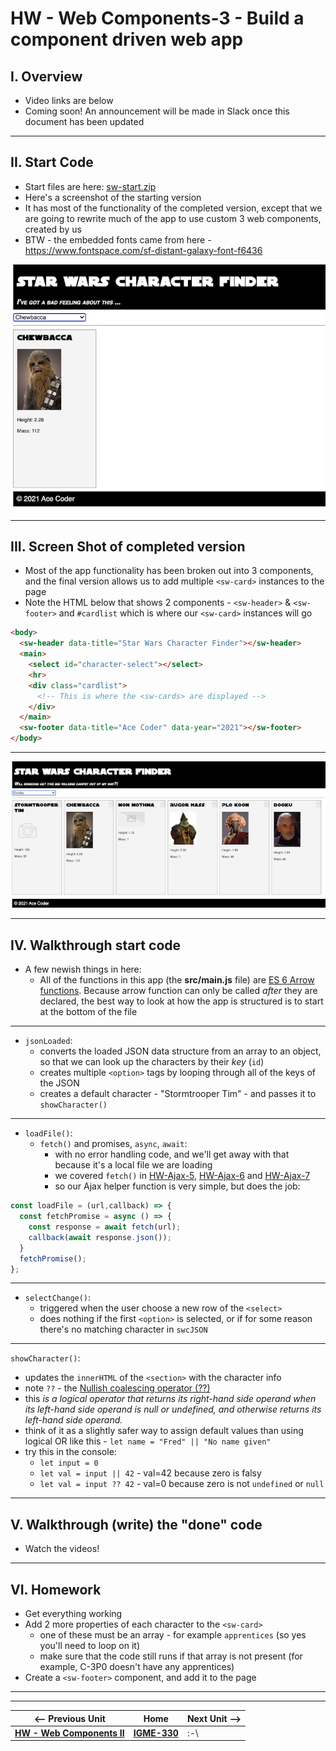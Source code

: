 # HW - Web Components-3 - Build a component driven web app

## I. Overview

- Video links are below
- Coming soon! An announcement will be made in Slack once this document has been updated

<hr>

## II. Start Code

- Start files are here: [sw-start.zip](_files/sw-start.zip)
- Here's a screenshot of the starting version
- It has most of the functionality of the completed version, except that we are going to rewrite much of the app to use custom 3 web components, created by us
- BTW - the embedded fonts came from here - https://www.fontspace.com/sf-distant-galaxy-font-f6436

![screenshot](_images/_wc/HW-wc-9.png)

<hr>

## III. Screen Shot of completed version

- Most of the app functionality has been broken out into 3 components, and the final version allows us to add multiple `<sw-card>` instances to the page
- Note the HTML below that shows 2 components - `<sw-header>` & `<sw-footer>` and `#cardlist` which is where our `<sw-card>` instances will go


```html
<body>
  <sw-header data-title="Star Wars Character Finder"></sw-header>
  <main>
    <select id="character-select"></select>
    <hr>
    <div class="cardlist">
      <!-- This is where the <sw-cards> are displayed -->
    </div>
  </main>
  <sw-footer data-title="Ace Coder" data-year="2021"></sw-footer>
</body>
```

<hr>

![screenshot](_images/_wc/HW-wc-10.png)

<hr>

## IV. Walkthrough start code

- A few newish things in here:
  - All of the functions in this app (the **src/main.js** file) are [ES 6 Arrow functions](https://developer.mozilla.org/en-US/docs/Web/JavaScript/Reference/Functions/Arrow_functions). Because arrow function can only be called *after* they are declared, the best way to look at how the app is structured is to start at the bottom of the file

<hr>

- `jsonLoaded`:
  - converts the loaded JSON data structure from an array to an object, so that we can look up the characters by their *key* (`id`)
  - creates multiple `<option>` tags by looping through all of the keys of the JSON
  - creates a default character - "Stormtrooper Tim" - and passes it to `showCharacter()`

<hr>

- `loadFile()`:
  - `fetch()` and promises, `async`, `await`:
    -  with no error handling code, and we'll get away with that because it's a local file we are loading
    -  we covered `fetch()` in [HW-Ajax-5](HW-ajax-5.md), [HW-Ajax-6](HW-ajax-6.md) and [HW-Ajax-7](HW-ajax-7.md)
    - so our Ajax helper function is very simple, but does the job:

```js
const loadFile = (url,callback) => {
  const fetchPromise = async () => {
    const response = await fetch(url);
    callback(await response.json());
  }
  fetchPromise();
};
```

<hr>

- `selectChange()`:
  - triggered when the user choose a new row of the `<select>`
  - does nothing if the first `<option>` is selected, or if for some reason there's no matching character in `swcJSON`

<hr>

`showCharacter()`:
  - updates the `innerHTML` of the `<section>` with the character info
  - note `??` - the [Nullish coalescing operator (??)](https://developer.mozilla.org/en-US/docs/Web/JavaScript/Reference/Operators/Nullish_coalescing_operator)
  - this *is a logical operator that returns its right-hand side operand when its left-hand side operand is null or undefined, and otherwise returns its left-hand side operand.*
  - think of it as a slightly safer way to assign default values than using logical OR like this - `let name = "Fred" || "No name given"`
  - try this in the console:
    - `let input = 0`
    - `let val = input || 42` - val=42 because zero is falsy
    - `let val = input ?? 42` - val=0 because zero is not `undefined` or `null`

<hr>

## V. Walkthrough (write) the "done" code

- Watch the videos!

<hr>

## VI. Homework

- Get everything working
- Add 2 more properties of each character to the `<sw-card>`
  - one of these must be an array - for example `apprentices` (so yes you'll need to loop on it)
  - make sure that the code still runs if that array is not present (for example, C-3P0 doesn't have any apprentices)
- Create a `<sw-footer>` component, and add it to the page

<hr><hr>

| <-- Previous Unit | Home | Next Unit -->
| --- | --- | --- 
|  [**HW - Web Components II**](HW-wc-2.md)  |  [**IGME-330**](../README.md) | :-\
